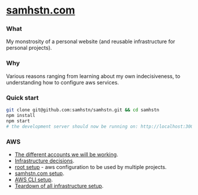 # [samhstn.com](http://samhstn.com)

### What

My monstrosity of a personal website (and reusable infrastructure for personal projects).

### Why

Various reasons ranging from learning about my own indecisiveness, to understanding how to configure aws services.

### Quick start

```bash
git clone git@github.com:samhstn/samhstn.git && cd samhstn
npm install
npm start
# the development server should now be running on: http://localhost:3000
```

### AWS

+ [The different accounts we will be working](./infra/docs/ACCOUNTS.md).
+ [Infrastructure decisions](./infra/docs/DECISIONS.md).
+ [root setup](./infra/samhstn/README.md) - aws configuration to be used by multiple projects.
+ [samhstn.com setup](./infra/samhstn.com/README.md).
+ [AWS CLI setup](./infra/docs/CLI.md).
+ [Teardown of all infrastructure setup](./infra/docs/TEARDOWN.md).
